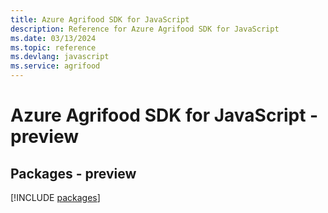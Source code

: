 ```yaml
---
title: Azure Agrifood SDK for JavaScript
description: Reference for Azure Agrifood SDK for JavaScript
ms.date: 03/13/2024
ms.topic: reference
ms.devlang: javascript
ms.service: agrifood
---
```

# Azure Agrifood SDK for JavaScript - preview
## Packages - preview
[!INCLUDE [packages](agrifood-index.md)]